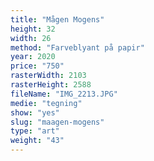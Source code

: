 ```yaml
---
title: "Mågen Mogens"
height: 32
width: 26
method: "Farveblyant på papir"
year: 2020
price: "750"
rasterWidth: 2103
rasterHeight: 2588
fileName: "IMG_2213.JPG"
medie: "tegning"
show: "yes"
slug: "maagen-mogens"
type: "art"
weight: "43"
---
```

